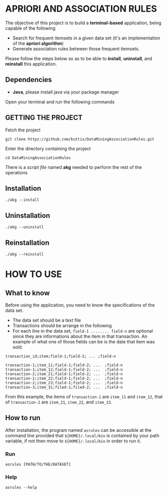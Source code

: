 # APRIORI AND ASSOCIATION RULES

The objective of this project is to build a **terminal-based** application, being capable of the following

* Search for frequent itemsets in a given data set (it's an implementation of the **apriori algorithm**)
* Generate association rules between those frequent itemsets.

Please follow the steps below so as to be able to **install**, **uninstall**, and **reinstall** this application.

## Dependencies

* **Java**, please install java via your package manager

Open your terminal and run the following commands

## GETTING THE PROJECT

Fetch the project
```shell
git clone https://github.com/kuttix/DataMiningAssociationRules.git
```
Enter the directory containing the project
```shell
cd DataMiningAssociationRules
```
There is a *script file* named **akg** needed to perform the rest of the operations

## Installation
```shell
./akg --install
```
## Uninstallation
```shell
./akg --uninstall
```
## Reinstallation
```shell
./akg --reinstall
```

# HOW TO USE

## What to know

Before using the application, you need to know the specifications of the data set.

* The data set should be a text file
* Transactions should be arrange in the following
* For each line in the data set, ```field-1 ........ field-n``` are optional since they are
informations about the item in that transaction. An example of what one of those fields can be 
is the date that item was sold.

```
transaction_id;item;field-1;field-2; ... ;field-n

transaction-1;item_11;field-1;field-2; ...  ;field-n
transaction-1;item_12;field-1;field-2; ...  ;field-n
transaction-2;item_21;field-1;field-2; ...  ;field-n
transaction-2;item_22;field-1;field-2; ...  ;field-n
transaction-2;item_23;field-1;field-2; ...  ;field-n
transaction-3;item_31;filed-1;filed-2; ...  ;field-n
```
From this example, the items of ```transaction-1``` are ```item_11``` and ```item_12```, that of
```transaction-2``` are ```item_21```, ```item_22```, and ```item_23```.

## How to run

After installation, the program  named `asrules` can be accessible at the command line 
provided that ```${HOME}/.local/bin``` is contained by your path variable, if not then 
move to ```${HOME}/.local/bin``` in order to run it.

### Run
```shell
asrules [PATH/TO/THE/DATASET]
```

### Help
```shell
asrules --help
```

